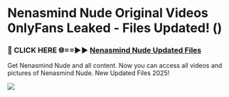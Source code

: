 # Nenasmind Nude Original Videos 0nlyFans Leaked - Files Updated! ()

<h3>🔴 CLICK HERE 🌐==►► <a href="https://tinyurl.com/2p9ay9w9" rel="nofollow">Nenasmind Nude Updated Files</a></h3>

Get Nenasmind Nude and all content. Now you can access all videos and pictures of Nenasmind Nude. New Updated Files 2025!

[![](https://i.imgur.com/KQgVmj3.gif)](https://tinyurl.com/2p9ay9w9)
